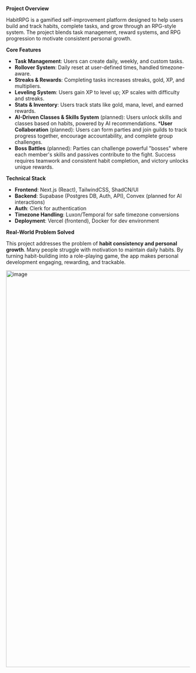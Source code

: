 **Project Overview**

HabitRPG is a gamified self-improvement platform designed to help users build and track habits, complete tasks, and grow through an RPG-style system. The project blends task management, reward systems, and RPG progression to motivate consistent personal growth.



**Core Features**

- **Task Management**: Users can create daily, weekly, and custom tasks.
- **Rollover System**: Daily reset at user-defined times, handled timezone-aware.
- **Streaks & Rewards**: Completing tasks increases streaks, gold, XP, and multipliers.
- **Leveling System**: Users gain XP to level up; XP scales with difficulty and streaks.
- **Stats & Inventory**: Users track stats like gold, mana, level, and earned rewards.
- **AI-Driven Classes & Skills System** (planned): Users unlock skills and classes based on habits, powered by AI recommendations.
  ***User Collaboration** (planned): Users can form parties and join guilds to track progress together, encourage accountability, and complete group challenges.
- **Boss Battles** (planned): Parties can challenge powerful "bosses" where each member's skills and passives contribute to the fight. Success requires teamwork and consistent habit completion, and victory unlocks unique rewards.


**Technical Stack**

- **Frontend**: Next.js (React), TailwindCSS, ShadCN/UI
- **Backend**: Supabase (Postgres DB, Auth, API), Convex (planned for AI interactions)
- **Auth**: Clerk for authentication
- **Timezone Handling**: Luxon/Temporal for safe timezone conversions
- **Deployment**: Vercel (frontend), Docker for dev environment


**Real-World Problem Solved**

This project addresses the problem of **habit consistency and personal growth**. Many people struggle with motivation to maintain daily habits. By turning habit-building into a role-playing game, the app makes personal development engaging, rewarding, and trackable.

<img width="997" height="1084" alt="image" src="https://github.com/user-attachments/assets/cf173e52-d79d-4db5-88b1-0aa33dbe7a72" />

